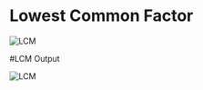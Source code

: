# Lowest Common Factor 

![LCM](https://github.com/Ashimkarrki/EmbeddedHW/assets/52632464/1e937ff4-70c0-455d-8f9d-b12a164ac73b)

#LCM Output

![LCM](https://github.com/subpar557/VHDL_Assignment/assets/159637302/f7a9b6af-639c-4fdf-957b-628aef8edf26)
